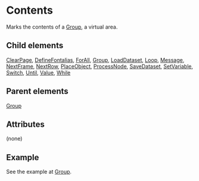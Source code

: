 # Contents



Marks the contents of a [Group](../group.md), a virtual area.



##  Child elements

[ClearPage](../clearpage.md), [DefineFontalias](../definefontalias.md), [ForAll](../forall.md), [Group](../group.md), [LoadDataset](../loaddataset.md), [Loop](../loop.md), [Message](../message.md), [NextFrame](../nextframe.md), [NextRow](../nextrow.md), [PlaceObject](../placeobject.md), [ProcessNode](../processnode.md), [SaveDataset](../savedataset.md), [SetVariable](../setvariable.md), [Switch](../switch.md), [Until](../until.md), [Value](../value.md), [While](../while.md)

##  Parent elements

[Group](../group.md)


## Attributes
(none)

## Example


See the example at [Group](../group.md).







